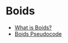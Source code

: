 # Boids

- [What is Boids?](https://www.red3d.com/cwr/boids/)
- [Boids Pseudocode](https://vergenet.net/~conrad/boids/pseudocode.html)

